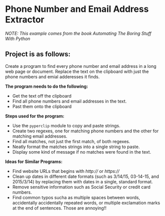 # Phone Number and Email Address Extractor

*NOTE: This example comes from the book Automating The Boring Stuff With Python*

## Project is as follows:
Create a program to find every phone number and email address in a long web page or document. Replace the text on the clipboard with just the phone numbers and emial adderesses it finds.

**The program needs to do the following:**
* Get the text off the clipboard
* Find all phone numbers and email addresses in the text.
* Past them onto the clipboard

**Steps used for the program:**
* Use the ```pyperclip``` module to copy and paste strings.
* Create two regexes, one for matching phone numbers and the other for matching email addresses.
* Find all matches, not just the first match, of both regexes.
* Neatly format the matches strings into a single string to paste.
* Display some kind of message if no matches were found in the text.

**Ideas for Similar Programs:**
- Find website URLs that begins with *http://* or *https://*
- Clean up dates in different date formats (such as 3/14/15, 03-14-15, and 2015/3/14) by replacing them with dates in a single, standard format.
- Remove sensitive information such as Social Security or credit card numbers.
- Find common typos sucha as multiple  spaces between  words, accidentally accidentally repeated words, or multiple exclamation marks at the end of sentences. Those are annoying!!

